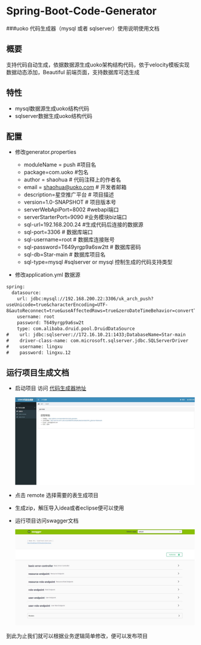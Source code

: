 # Spring-Boot-Code-Generator
###uoko 代码生成器（mysql 或者 sqlserver）使用说明使用文档

## 概要

支持代码自动生成，依据数据源生成uoko架构结构代码，依于velocity模板实现数据动态添加，Beautiful 前端页面，支持数据库可选生成

## 特性

-  mysql数据源生成uoko结构代码
-  sqlserver数据生成uoko结构代码

## 配置

 * 修改generator.properties
   * moduleName = push #项目名
   * package=com.uoko #包名
   * author = shaohua # 代码注释上的作者名
   * email = shaohua@uoko.com # 开发者邮箱
   * description=星空推广平台 # 项目描述
   * version=1.0-SNAPSHOT # 项目版本号
   * serverWebApiPort=8002 #webapi端口
   * serverStarterPort=9090  #业务模块biz端口
   * sql-url=192.168.200.24  #生成代码后连接的数据源
   * sql-port=3306  # 数据库端口
   * sql-username=root # 数据库连接账号
   * sql-password=T649yrgp9a6sw2tt  # 数据库密码
   * sql-db=Star-main   # 数据库项目名
   * sql-type=mysql #sqlserver or mysql  控制生成的代码支持类型

 * 修改application.yml 数据源

```
spring:
  datasource:
    url: jdbc:mysql://192.168.200.22:3306/uk_arch_push?useUnicode=true&characterEncoding=UTF-8&autoReconnect=true&useAffectedRows=true&zeroDateTimeBehavior=convertToNull&allowMultiQueries=true&useSSL=true
    username: root
    password: T649yrgp9a6sw2t
    type: com.alibaba.druid.pool.DruidDataSource
#    url: jdbc:sqlserver://172.16.10.21:1433;DatabaseName=Star-main
#    driver-class-name: com.microsoft.sqlserver.jdbc.SQLServerDriver
#    username: lingxu
#    password: lingxu.12
```
  ## 运行项目生成文档
   * 启动项目 访问 [代码生成器地址](http://127.0.0.1:8010)
   
      ![运行效果](/image/project.jpg "运行取出来的效果")
   * 点击 remote 选择需要的表生成项目
   * 生成zip，解压导入idea或者eclipse便可以使用
   * 运行项目访问swagger文档
   
      ![运行效果](/image/menu.saveimg.savepath20180615155226.jpg "生成代码运行的效果")
   
   
   到此为止我们就可以根据业务逻辑简单修改，便可以发布项目